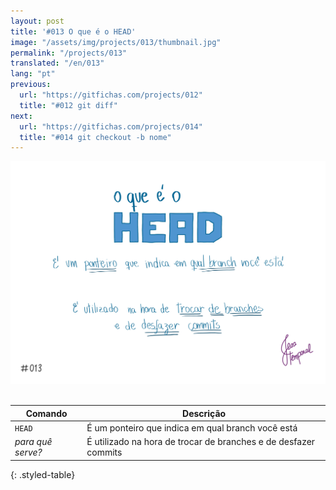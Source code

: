 ```yaml
---
layout: post
title: '#013 O que é o HEAD'
image: "/assets/img/projects/013/thumbnail.jpg"
permalink: "/projects/013"
translated: "/en/013"
lang: "pt"
previous:
  url: "https://gitfichas.com/projects/012"
  title: "#012 git diff"
next:
  url: "https://gitfichas.com/projects/014"
  title: "#014 git checkout -b nome"
---
```


<img alt="O que é o HEAD? um ponteiro para indicar em qual branch você está" src="/assets/img/projects/013/full.jpg"><br><br>

| Comando | Descrição |
|---------|-------------|
| `HEAD` | É um ponteiro que indica em qual branch você está |
| _para quê serve?_ | É utilizado na hora de trocar de branches e de desfazer commits |
{: .styled-table}

